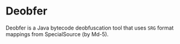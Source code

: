 # Deobfer

Deobfer is a Java bytecode deobfuscation tool that uses `SRG` format mappings from SpecialSource (by Md-5).
